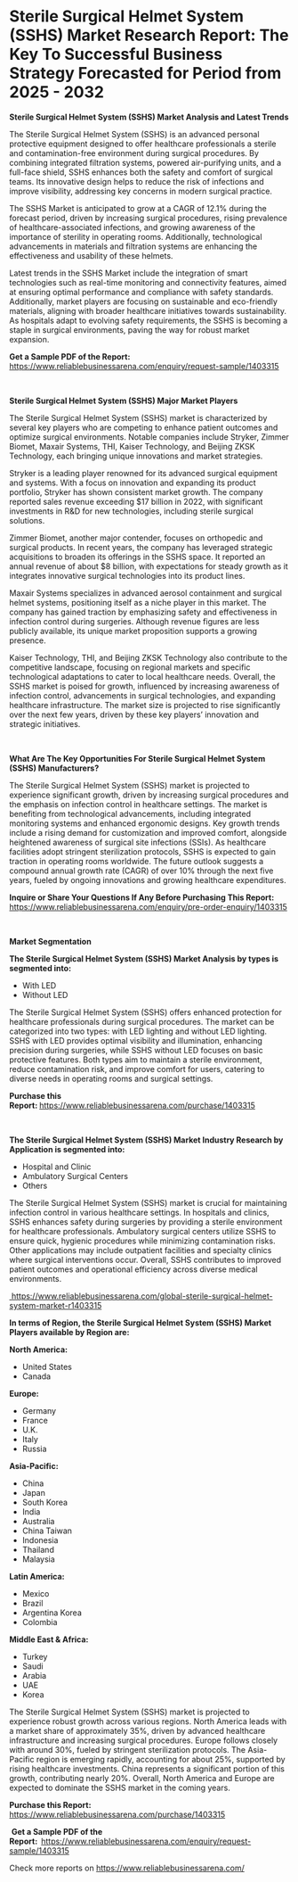 <p><h1>Sterile Surgical Helmet System (SSHS) Market Research Report: The Key To Successful Business Strategy Forecasted for Period from 2025 - 2032</h1></p><p><strong>Sterile Surgical Helmet System (SSHS) Market Analysis and Latest Trends</strong></p>
<p><p>The Sterile Surgical Helmet System (SSHS) is an advanced personal protective equipment designed to offer healthcare professionals a sterile and contamination-free environment during surgical procedures. By combining integrated filtration systems, powered air-purifying units, and a full-face shield, SSHS enhances both the safety and comfort of surgical teams. Its innovative design helps to reduce the risk of infections and improve visibility, addressing key concerns in modern surgical practice.</p><p>The SSHS Market is anticipated to grow at a CAGR of 12.1% during the forecast period, driven by increasing surgical procedures, rising prevalence of healthcare-associated infections, and growing awareness of the importance of sterility in operating rooms. Additionally, technological advancements in materials and filtration systems are enhancing the effectiveness and usability of these helmets. </p><p>Latest trends in the SSHS Market include the integration of smart technologies such as real-time monitoring and connectivity features, aimed at ensuring optimal performance and compliance with safety standards. Additionally, market players are focusing on sustainable and eco-friendly materials, aligning with broader healthcare initiatives towards sustainability. As hospitals adapt to evolving safety requirements, the SSHS is becoming a staple in surgical environments, paving the way for robust market expansion.</p></p>
<p><strong>Get a Sample PDF of the Report:&nbsp;</strong> <a href="https://www.reliablebusinessarena.com/enquiry/request-sample/1403315?utm_campaign=1995&utm_medium=2&utm_source=Github&utm_content=ia&utm_term=12012025&utm_id=sterile-surgical-helmet-system-sshs">https://www.reliablebusinessarena.com/enquiry/request-sample/1403315</a></p>
<p>&nbsp;</p>
<p><strong>Sterile Surgical Helmet System (SSHS) Major Market Players</strong></p>
<p><p>The Sterile Surgical Helmet System (SSHS) market is characterized by several key players who are competing to enhance patient outcomes and optimize surgical environments. Notable companies include Stryker, Zimmer Biomet, Maxair Systems, THI, Kaiser Technology, and Beijing ZKSK Technology, each bringing unique innovations and market strategies.</p><p>Stryker is a leading player renowned for its advanced surgical equipment and systems. With a focus on innovation and expanding its product portfolio, Stryker has shown consistent market growth. The company reported sales revenue exceeding $17 billion in 2022, with significant investments in R&D for new technologies, including sterile surgical solutions.</p><p>Zimmer Biomet, another major contender, focuses on orthopedic and surgical products. In recent years, the company has leveraged strategic acquisitions to broaden its offerings in the SSHS space. It reported an annual revenue of about $8 billion, with expectations for steady growth as it integrates innovative surgical technologies into its product lines.</p><p>Maxair Systems specializes in advanced aerosol containment and surgical helmet systems, positioning itself as a niche player in this market. The company has gained traction by emphasizing safety and effectiveness in infection control during surgeries. Although revenue figures are less publicly available, its unique market proposition supports a growing presence.</p><p>Kaiser Technology, THI, and Beijing ZKSK Technology also contribute to the competitive landscape, focusing on regional markets and specific technological adaptations to cater to local healthcare needs. Overall, the SSHS market is poised for growth, influenced by increasing awareness of infection control, advancements in surgical technologies, and expanding healthcare infrastructure. The market size is projected to rise significantly over the next few years, driven by these key players’ innovation and strategic initiatives.</p></p>
<p>&nbsp;</p>
<p><strong>What Are The Key Opportunities For Sterile Surgical Helmet System (SSHS) Manufacturers?</strong></p>
<p><p>The Sterile Surgical Helmet System (SSHS) market is projected to experience significant growth, driven by increasing surgical procedures and the emphasis on infection control in healthcare settings. The market is benefiting from technological advancements, including integrated monitoring systems and enhanced ergonomic designs. Key growth trends include a rising demand for customization and improved comfort, alongside heightened awareness of surgical site infections (SSIs). As healthcare facilities adopt stringent sterilization protocols, SSHS is expected to gain traction in operating rooms worldwide. The future outlook suggests a compound annual growth rate (CAGR) of over 10% through the next five years, fueled by ongoing innovations and growing healthcare expenditures.</p></p>
<p><strong>Inquire or Share Your Questions If Any Before Purchasing This Report:</strong> <a href="https://www.reliablebusinessarena.com/enquiry/pre-order-enquiry/1403315?utm_campaign=1995&utm_medium=2&utm_source=Github&utm_content=ia&utm_term=12012025&utm_id=sterile-surgical-helmet-system-sshs">https://www.reliablebusinessarena.com/enquiry/pre-order-enquiry/1403315</a></p>
<p>&nbsp;</p>
<p><strong>Market Segmentation</strong></p>
<p><strong>The Sterile Surgical Helmet System (SSHS) Market Analysis by types is segmented into:</strong></p>
<p><ul><li>With LED</li><li>Without LED</li></ul></p>
<p><p>The Sterile Surgical Helmet System (SSHS) offers enhanced protection for healthcare professionals during surgical procedures. The market can be categorized into two types: with LED lighting and without LED lighting. SSHS with LED provides optimal visibility and illumination, enhancing precision during surgeries, while SSHS without LED focuses on basic protective features. Both types aim to maintain a sterile environment, reduce contamination risk, and improve comfort for users, catering to diverse needs in operating rooms and surgical settings.</p></p>
<p><strong>Purchase this Report:&nbsp;</strong><a href="https://www.reliablebusinessarena.com/purchase/1403315?utm_campaign=1995&utm_medium=2&utm_source=Github&utm_content=ia&utm_term=12012025&utm_id=sterile-surgical-helmet-system-sshs">https://www.reliablebusinessarena.com/purchase/1403315</a></p>
<p>&nbsp;</p>
<p><strong>The Sterile Surgical Helmet System (SSHS) Market Industry Research by Application is segmented into:</strong></p>
<p><ul><li>Hospital and Clinic</li><li>Ambulatory Surgical Centers</li><li>Others</li></ul></p>
<p><p>The Sterile Surgical Helmet System (SSHS) market is crucial for maintaining infection control in various healthcare settings. In hospitals and clinics, SSHS enhances safety during surgeries by providing a sterile environment for healthcare professionals. Ambulatory surgical centers utilize SSHS to ensure quick, hygienic procedures while minimizing contamination risks. Other applications may include outpatient facilities and specialty clinics where surgical interventions occur. Overall, SSHS contributes to improved patient outcomes and operational efficiency across diverse medical environments.</p></p>
<p><a href="https://www.reliablebusinessarena.com/global-sterile-surgical-helmet-system-market-r1403315?utm_campaign=1995&utm_medium=2&utm_source=Github&utm_content=ia&utm_term=12012025&utm_id=sterile-surgical-helmet-system-sshs">&nbsp;https://www.reliablebusinessarena.com/global-sterile-surgical-helmet-system-market-r1403315</a></p>
<p><strong>In terms of Region, the Sterile Surgical Helmet System (SSHS) Market Players available by Region are:</strong></p>
<p>
    <p> <strong> North America: </strong>
        <ul>
            <li>United States</li>
            <li>Canada</li>
        </ul>
        </p> 
    <p> <strong> Europe: </strong>
        <ul>
            <li>Germany</li>
            <li>France</li>
            <li>U.K.</li>
            <li>Italy</li>
            <li>Russia</li>
        </ul>
        </p> 
    <p> <strong> Asia-Pacific: </strong>
        <ul>
            <li>China</li>
            <li>Japan</li>
            <li>South Korea</li>
            <li>India</li>
            <li>Australia</li>
            <li>China Taiwan</li>
            <li>Indonesia</li>
            <li>Thailand</li>
            <li>Malaysia</li>
        </ul>
        </p> 
    <p> <strong> Latin America: </strong>
        <ul>
            <li>Mexico</li>
            <li>Brazil</li>
            <li>Argentina Korea</li>
            <li>Colombia</li>
        </ul>
        </p> 
    <p> <strong> Middle East & Africa: </strong>
        <ul>
            <li>Turkey</li>
            <li>Saudi</li>
            <li>Arabia</li>
            <li>UAE</li>
            <li>Korea</li>
        </ul>
    </p>
    </p>
<p><p>The Sterile Surgical Helmet System (SSHS) market is projected to experience robust growth across various regions. North America leads with a market share of approximately 35%, driven by advanced healthcare infrastructure and increasing surgical procedures. Europe follows closely with around 30%, fueled by stringent sterilization protocols. The Asia-Pacific region is emerging rapidly, accounting for about 25%, supported by rising healthcare investments. China represents a significant portion of this growth, contributing nearly 20%. Overall, North America and Europe are expected to dominate the SSHS market in the coming years.</p></p>
<p><strong>Purchase this Report: </strong><a href="https://www.reliablebusinessarena.com/purchase/1403315?utm_campaign=1995&utm_medium=2&utm_source=Github&utm_content=ia&utm_term=12012025&utm_id=sterile-surgical-helmet-system-sshs">https://www.reliablebusinessarena.com/purchase/1403315</a></p>
<p>&nbsp;<strong>Get a Sample PDF of the Report:&nbsp;&nbsp;</strong><a href="https://www.reliablebusinessarena.com/enquiry/request-sample/1403315?utm_campaign=1995&utm_medium=2&utm_source=Github&utm_content=ia&utm_term=12012025&utm_id=sterile-surgical-helmet-system-sshs">https://www.reliablebusinessarena.com/enquiry/request-sample/1403315</a></p>
<p><strong></strong></p>
<p>Check more reports on <a href="https://www.reliablebusinessarena.com/?utm_campaign=1995&utm_medium=2&utm_source=Github&utm_content=ia&utm_term=12012025&utm_id=sterile-surgical-helmet-system-sshs">https://www.reliablebusinessarena.com/</a></p>